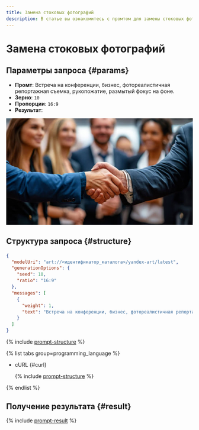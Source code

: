 ```yaml
---
title: Замена стоковых фотографий
description: В статье вы ознакомитесь с промтом для замены стоковых фотографий.
---
```


# Замена стоковых фотографий

## Параметры запроса {#params}

* **Промт**: Встреча на конференции, бизнес, фотореалистичная репортажная съемка, рукопожатие, размытый фокус на фоне.
* **Зерно**: `10`
* **Пропорции**: `16:9`
* **Результат**:

![illustration-photo-stock](../../../_assets/yandexgpt/illustration-photo-stock.jpg)

## Структура запроса {#structure}

```json
{
  "modelUri": "art://<идентификатор_каталога>/yandex-art/latest",
  "generationOptions": {
    "seed": 10,
    "ratio": "16:9"
  },
  "messages": [
    {
      "weight": 1,
      "text": "Встреча на конференции, бизнес, фотореалистичная репортажная съемка, рукопожатие, размытый фокус на фоне"
    }
  ]
}
```

{% include [prompt-structure](../../../_includes/foundation-models/yandexart/api-parameters.md) %}

{% list tabs group=programming_language %}

- cURL {#curl}

  {% include [prompt-structure](../../../_includes/foundation-models/yandexart/prompt-request.md) %}

{% endlist %}

## Получение результата {#result}

{% include [prompt-result](../../../_includes/foundation-models/yandexart/prompt-result.md) %}
